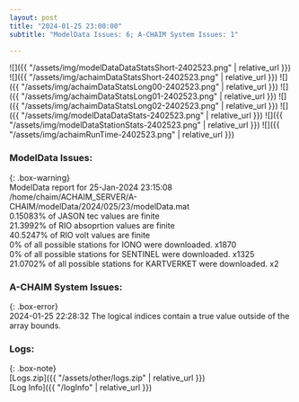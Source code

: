 ```yaml
---
layout: post
title: "2024-01-25 23:00:00"
subtitle: "ModelData Issues: 6; A-CHAIM System Issues: 1"

---
```


![]({{ "/assets/img/modelDataDataStatsShort-2402523.png" | relative_url }})
![]({{ "/assets/img/achaimDataStatsShort-2402523.png" | relative_url }})
![]({{ "/assets/img/achaimDataStatsLong00-2402523.png" | relative_url }})
![]({{ "/assets/img/achaimDataStatsLong01-2402523.png" | relative_url }})
![]({{ "/assets/img/achaimDataStatsLong02-2402523.png" | relative_url }})
![]({{ "/assets/img/modelDataDataStats-2402523.png" | relative_url }})
![]({{ "/assets/img/modelDataStationStats-2402523.png" | relative_url }})
![]({{ "/assets/img/achaimRunTime-2402523.png" | relative_url }})


### ModelData Issues:  
  
{: .box-warning}  
 ModelData report for 25-Jan-2024 23:15:08   
 /home/chaim/ACHAIM_SERVER/A-CHAIM/modelData/2024/025/23/modelData.mat   
 0.15083% of JASON tec values are finite   
 21.3992% of RIO absoprtion values are finite   
 40.5247% of RIO volt values are finite   
 0% of all possible stations for IONO were downloaded. x1870   
 0% of all possible stations for SENTINEL were downloaded. x1325   
 21.0702% of all possible stations for KARTVERKET were downloaded. x2   
  
### A-CHAIM System Issues:  
  
{: .box-error}  
2024-01-25 22:28:32 The logical indices contain a true value outside of the array bounds.  

### Logs:  
  
{: .box-note}  
[Logs.zip]({{ "/assets/other/logs.zip" | relative_url }})  
[Log Info]({{ "/logInfo" | relative_url }})  
